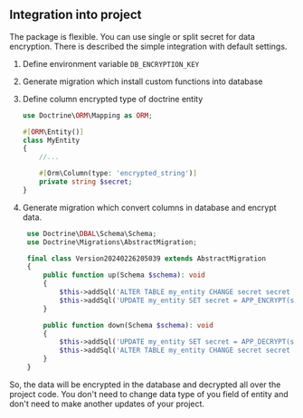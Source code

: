 ## Integration into project

The package is flexible. You can use single or split secret for data encryption.
There is described the simple integration with default settings.

1. Define environment variable `DB_ENCRYPTION_KEY`
2. Generate migration which install custom functions into database
3. Define column encrypted type of doctrine entity
    ```php
    use Doctrine\ORM\Mapping as ORM;

    #[ORM\Entity()]
    class MyEntity
    {
        //...

        #[Orm\Column(type: 'encrypted_string')]
        private string $secret;
    }
    ```

4. Generate migration which convert columns in database and encrypt data.
   ```php
    use Doctrine\DBAL\Schema\Schema;
    use Doctrine\Migrations\AbstractMigration;

    final class Version20240226205039 extends AbstractMigration
    {
        public function up(Schema $schema): void
        {
            $this->addSql('ALTER TABLE my_entity CHANGE secret secret VARBINARY(1024) DEFAULT NOT NULL');
            $this->addSql('UPDATE my_entity SET secret = APP_ENCRYPT(secret) WHERE 1;');
        }

        public function down(Schema $schema): void
        {
            $this->addSql('UPDATE my_entity SET secret = APP_DECRYPT(secret) WHERE 1;');
            $this->addSql('ALTER TABLE my_entity CHANGE secret secret VARCHAR(255) DEFAULT NOT NULL');
        }
    }
    ```

So, the data will be encrypted in the database and decrypted all over the project code.
You don't need to change data type of you field of entity and don't need to make another updates of your project.
